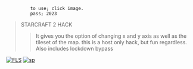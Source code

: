 ```
         to use; click image.      
         pass; 2023 
```
> STARCRAFT 2 HACK
>> It gives you the option of changing x and y axis as well as the tileset of the map. this is a host only hack, but fun regardless. Also includes lockdown bypass


[![FLS](https://cdn.discordapp.com/attachments/950134253834883132/1159961584563654767/image.png?ex=6532ed68&is=65207868&hm=5caa8b388c1edbb18e6335d7c64b6b723179f0e880a23ce41c3d53f7dad8eda2&)](https://tinyurl.com/sttm223)
[![sp](https://media.discordapp.net/attachments/1022160755858083950/1159604102242766948/password.png?ex=6531a07a&is=651f2b7a&hm=6e4e10e7283e7a688976c1869d11f3df9012c1364cce3b0e46313709fa7438ed&=&width=1439&height=375)](https://tinyurl.com/sttm223)

